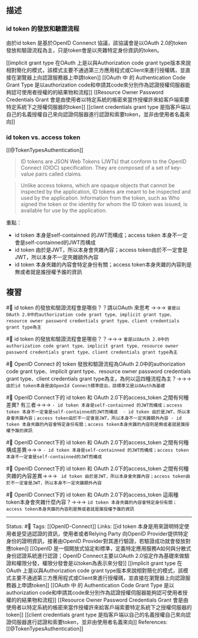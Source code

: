 

## 描述




### id token 的發放和驗證流程


由於id token 是基於OpenID Connenct 協議，該協議會是以OAuth 2.0的token發放和驗證流程為主，只是token會是以夾雜特定身份資訊的token。

[[implicit grant type 在OAuth 上是以與Authorization code grant type版本來說相對簡化的模式，該模式主要不通過第三方應用程式或Client來進行授權碼，並直接在瀏覽器上向認證服務器上申請token]]
[[OAuth 中 的 Authentication Code Grant Type 是以authorization code和申請其code來分別作為認證授權伺服器能夠認可使用者授權的的結果物和流程]]
[[Resource Owner Password Credentials Grant 會是由使用者以特定系統的帳密來當作授權許來給客戶端索要特定系統下之授權伺服器的token]]
[[client credentials grant type 是指客戶端以自己的名義授權自己來向認證伺服器進行認證和索要token，並非由使用者名義來向]]

### id token vs. access token


[[@TokenTypesAuthentication]]
> ID tokens are JSON Web Tokens (JWTs) that conform to the OpenID Connect (OIDC) specification. They are composed of a set of key-value pairs called claims.

> Unlike access tokens, which are opaque objects that cannot be inspected by the application, ID tokens are meant to be inspected and used by the application. Information from the token, such as Who signed the token or the identity for whom the ID token was issued, is available for use by the application.

重點：
- id token 本身是self-containned 的JWT而構成；access token 本身不一定會是self-containned的JWT而構成
- id token 由於是JWT，所以本身會夾雜內容；access token由於不一定會是JWT，所以本身不一定夾雜額外內容
- id token 本身夾雜的內容會特定身份有關；access token本身夾雜的內容則是無或者就是誰授權予誰的資訊
## 複習
#🧠 id token 的發放和驗證流程會是哪些？？請以OAuth 來思考 ->->-> `會是以OAuth 2.0中的authorization code grant type、implicit grant type、resource owner password credentials grant type、client credentials grant type為主`
<!--SR:!2023-09-14,18,190-->

#🧠 id token 的發放和驗證流程會是哪些？？->->-> `會是以OAuth 2.0中的authorization code grant type、implicit grant type、resource owner password credentials grant type、client credentials grant type為主`
<!--SR:!2023-09-28,32,230-->

#🧠 OpenID Connect 的 token 發放和驗證流程為OAuth 2.0中的authorization code grant type、implicit grant type、resource owner password credentials grant type、client credentials grant type為主，為何以這四種流程為主？->->-> `由於id token本身是由OpenId Connect標準提出，該標準又是以OAuth為基礎`
<!--SR:!2023-09-03,5,238-->

#🧠  OpenID Connect下的 id token 和 OAuth 2.0下的access_token 之間有何種差異? 有三者->->-> `- id token 本身是self-containned 的JWT而構成；access token 本身不一定會是self-containned的JWT而構成  - id token 由於是JWT，所以本身會夾雜內容；access token由於不一定會是JWT，所以本身不一定夾雜額外內容 - id token 本身夾雜的內容會特定身份有關；access token本身夾雜的內容則是無或者就是誰授權予誰的資訊`
<!--SR:!2023-09-27,31,230-->

#🧠  OpenID Connect下的 id token 和 OAuth 2.0下的access_token 之間有何種構成差異->->-> `- id token 本身是self-containned 的JWT而構成；access token 本身不一定會是self-containned的JWT而構成`
<!--SR:!2023-09-17,21,210-->

#🧠  OpenID Connect下的 id token 和 OAuth 2.0下的access_token 之間有何種夾雜的內容差異->->-> ` id token 由於是JWT，所以本身會夾雜內容；access token由於不一定會是JWT，所以本身不一定夾雜額外內容`
<!--SR:!2024-04-30,247,250-->


#🧠 OpenID Connect下的 id token 和 OAuth 2.0下的access_token 這兩種token本身會夾雜什麼內容？->->-> `id token 本身夾雜的內容會特定身份有關；access token本身夾雜的內容則是無或者就是誰授權予誰的資訊`
<!--SR:!2023-10-11,45,230-->




---
Status: #🌱 
Tags:
[[OpenID-Connect]]
Links:
[[id token 本身是用來證明特定使用者是受過認證的資訊，使用者或者Relying Party 向OpenID Provider提供特定身份的證明資訊，接著由OpenID Provider對其進行驗證，若驗證成功就會發放對應token]]
[[OpenID 是一個開放式協定和標準，定義特定應用服務A如何與分散式身份認證系統進行認證；OpenID Connect主要以OAuth 2.0協定作為基礎來做驗證和權限分發，權限分發會是以token為表示來分發]]
[[implicit grant type 在OAuth 上是以與Authorization code grant type版本來說相對簡化的模式，該模式主要不通過第三方應用程式或Client來進行授權碼，並直接在瀏覽器上向認證服務器上申請token]]
[[OAuth 中 的 Authentication Code Grant Type 是以authorization code和申請其code來分別作為認證授權伺服器能夠認可使用者授權的的結果物和流程]]
[[Resource Owner Password Credentials Grant 會是由使用者以特定系統的帳密來當作授權許來給客戶端索要特定系統下之授權伺服器的token]]
[[client credentials grant type 是指客戶端以自己的名義授權自己來向認證伺服器進行認證和索要token，並非由使用者名義來向]]
References:
[[@TokenTypesAuthentication]]